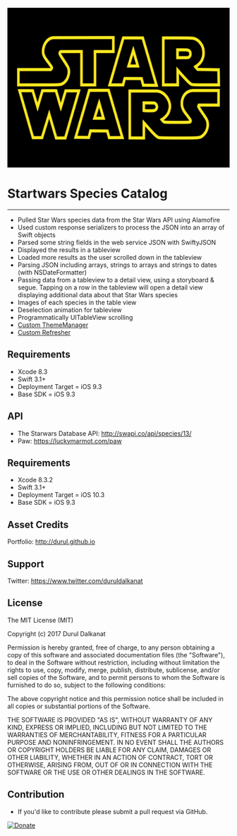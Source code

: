 <p align="center" >
  <img src="https://github.com/durul/Star-Wars-Alamofire/blob/master/star-wars.png" width=600px height=362px alt="Starwars" title="Starwars">
</p>

# Startwars Species Catalog
-------------------------------------------------

- Pulled Star Wars species data from the Star Wars API using Alamofire
- Used custom response serializers to process the JSON into an array of Swift objects
- Parsed some string fields in the web service JSON with SwiftyJSON
- Displayed the results in a tableview
- Loaded more results as the user scrolled down in the tableview
- Parsing JSON including arrays, strings to arrays and strings to dates (with NSDateFormatter)
- Passing data from a tableview to a detail view, using a storyboard & segue. Tapping on a row in the tableview will open a detail view displaying additional data about that Star Wars species
- Images of each species in the table view
- Deselection animation for tableview
- Programmatically UITableView scrolling
- [Custom ThemeManager](https://github.com/durul/DRL-Theme-Manager)
- [Custom Refresher](https://github.com/jcavar/refresher)


## Requirements
- Xcode 8.3
- Swift 3.1+
- Deployment Target = iOS 9.3
- Base SDK = iOS 9.3


## API
- The Starwars Database API: http://swapi.co/api/species/13/
- Paw: https://luckymarmot.com/paw


## Requirements
- Xcode 8.3.2
- Swift 3.1+
- Deployment Target = iOS 10.3
- Base SDK = iOS 9.3

## Asset Credits
Portfolio: http://durul.github.io


## Support
Twitter: https://www.twitter.com/duruldalkanat


## License
The MIT License (MIT)

Copyright (c) 2017 Durul Dalkanat

Permission is hereby granted, free of charge, to any person obtaining a copy of this software and associated documentation files (the "Software"), to deal in the Software without restriction, including without limitation the rights to use, copy, modify, merge, publish, distribute, sublicense, and/or sell copies of the Software, and to permit persons to whom the Software is furnished to do so, subject to the following conditions:

The above copyright notice and this permission notice shall be included in all copies or substantial portions of the Software.

THE SOFTWARE IS PROVIDED "AS IS", WITHOUT WARRANTY OF ANY KIND, EXPRESS OR IMPLIED, INCLUDING BUT NOT LIMITED TO THE WARRANTIES OF MERCHANTABILITY, FITNESS FOR A PARTICULAR PURPOSE AND NONINFRINGEMENT. IN NO EVENT SHALL THE AUTHORS OR COPYRIGHT HOLDERS BE LIABLE FOR ANY CLAIM, DAMAGES OR OTHER LIABILITY, WHETHER IN AN ACTION OF CONTRACT, TORT OR OTHERWISE, ARISING FROM, OUT OF OR IN CONNECTION WITH THE SOFTWARE OR THE USE OR OTHER DEALINGS IN THE SOFTWARE.


## Contribution
- If you'd like to contribute please submit a pull request via GitHub.

[![Donate][image-1]][1]

[1]:	https://paypal.me/DurulDalkanat

[image-1]:	https://www.paypalobjects.com/en_US/i/btn/btn_donate_LG.gif
